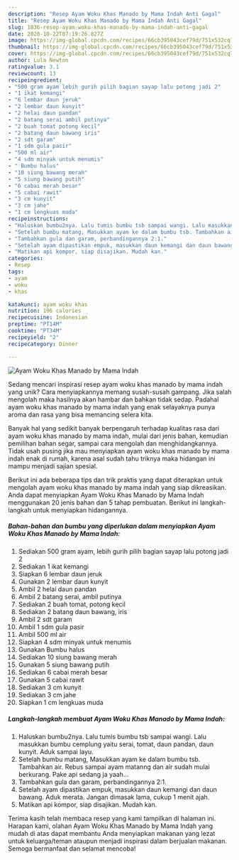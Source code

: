 ```yaml
---
description: "Resep Ayam Woku Khas Manado by Mama Indah Anti Gagal"
title: "Resep Ayam Woku Khas Manado by Mama Indah Anti Gagal"
slug: 1836-resep-ayam-woku-khas-manado-by-mama-indah-anti-gagal
date: 2020-10-22T07:19:26.827Z
image: https://img-global.cpcdn.com/recipes/66cb395043cef79d/751x532cq70/ayam-woku-khas-manado-by-mama-indah-foto-resep-utama.jpg
thumbnail: https://img-global.cpcdn.com/recipes/66cb395043cef79d/751x532cq70/ayam-woku-khas-manado-by-mama-indah-foto-resep-utama.jpg
cover: https://img-global.cpcdn.com/recipes/66cb395043cef79d/751x532cq70/ayam-woku-khas-manado-by-mama-indah-foto-resep-utama.jpg
author: Lula Newton
ratingvalue: 3.1
reviewcount: 13
recipeingredient:
- "500 gram ayam lebih gurih pilih bagian sayap lalu potong jadi 2"
- "1 ikat kemangi"
- "6 lembar daun jeruk"
- "2 lembar daun kunyit"
- "2 helai daun pandan"
- "2 batang serai ambil putinya"
- "2 buah tomat potong kecil"
- "2 batang daun bawang iris"
- "2 sdt garam"
- "1 sdm gula pasir"
- "500 ml air"
- "4 sdm minyak untuk menumis"
- " Bumbu halus"
- "10 siung bawang merah"
- "5 siung bawang putih"
- "6 cabai merah besar"
- "5 cabai rawit"
- "3 cm kunyit"
- "3 cm jahe"
- "1 cm lengkuas muda"
recipeinstructions:
- "Haluskan bumbu2nya. Lalu tumis bumbu tsb sampai wangi. Lalu masukkan bumbu cemplung yaitu serai, tomat, daun pandan, daun kunyit. Aduk sampai layu."
- "Setelah bumbu matang, Masukkan ayam ke dalam bumbu tsb. Tambahkan air. Rebus sampai ayam matanng dan air sudah mulai berkurang. Pake api sedang ja yaah..."
- "Tambahkan gula dan garam, perbandingannya 2:1."
- "Setelah ayam dipastikan empuk, masukkan daun kemangi dan daun bawang. Aduk merata. Jangan dimasak lama, cukup 1 menit ajah."
- "Matikan api kompor, siap disajikan. Mudah kan."
categories:
- Resep
tags:
- ayam
- woku
- khas

katakunci: ayam woku khas 
nutrition: 196 calories
recipecuisine: Indonesian
preptime: "PT14M"
cooktime: "PT34M"
recipeyield: "2"
recipecategory: Dinner

---
```



![Ayam Woku Khas Manado by Mama Indah](https://img-global.cpcdn.com/recipes/66cb395043cef79d/751x532cq70/ayam-woku-khas-manado-by-mama-indah-foto-resep-utama.jpg)

Sedang mencari inspirasi resep ayam woku khas manado by mama indah yang unik? Cara menyiapkannya memang susah-susah gampang. Jika salah mengolah maka hasilnya akan hambar dan bahkan tidak sedap. Padahal ayam woku khas manado by mama indah yang enak selayaknya punya aroma dan rasa yang bisa memancing selera kita.

Banyak hal yang sedikit banyak berpengaruh terhadap kualitas rasa dari ayam woku khas manado by mama indah, mulai dari jenis bahan, kemudian pemilihan bahan segar, sampai cara mengolah dan menghidangkannya. Tidak usah pusing jika mau menyiapkan ayam woku khas manado by mama indah enak di rumah, karena asal sudah tahu triknya maka hidangan ini mampu menjadi sajian spesial.




Berikut ini ada beberapa tips dan trik praktis yang dapat diterapkan untuk mengolah ayam woku khas manado by mama indah yang siap dikreasikan. Anda dapat menyiapkan Ayam Woku Khas Manado by Mama Indah menggunakan 20 jenis bahan dan 5 tahap pembuatan. Berikut ini langkah-langkah untuk menyiapkan hidangannya.

<!--inarticleads1-->

##### Bahan-bahan dan bumbu yang diperlukan dalam menyiapkan Ayam Woku Khas Manado by Mama Indah:

1. Sediakan 500 gram ayam, lebih gurih pilih bagian sayap lalu potong jadi 2
1. Sediakan 1 ikat kemangi
1. Siapkan 6 lembar daun jeruk
1. Gunakan 2 lembar daun kunyit
1. Ambil 2 helai daun pandan
1. Ambil 2 batang serai, ambil putinya
1. Sediakan 2 buah tomat, potong kecil
1. Sediakan 2 batang daun bawang, iris
1. Ambil 2 sdt garam
1. Ambil 1 sdm gula pasir
1. Ambil 500 ml air
1. Siapkan 4 sdm minyak untuk menumis
1. Gunakan  Bumbu halus
1. Sediakan 10 siung bawang merah
1. Gunakan 5 siung bawang putih
1. Sediakan 6 cabai merah besar
1. Gunakan 5 cabai rawit
1. Sediakan 3 cm kunyit
1. Sediakan 3 cm jahe
1. Siapkan 1 cm lengkuas muda




<!--inarticleads2-->

##### Langkah-langkah membuat Ayam Woku Khas Manado by Mama Indah:

1. Haluskan bumbu2nya. Lalu tumis bumbu tsb sampai wangi. Lalu masukkan bumbu cemplung yaitu serai, tomat, daun pandan, daun kunyit. Aduk sampai layu.
1. Setelah bumbu matang, Masukkan ayam ke dalam bumbu tsb. Tambahkan air. Rebus sampai ayam matanng dan air sudah mulai berkurang. Pake api sedang ja yaah...
1. Tambahkan gula dan garam, perbandingannya 2:1.
1. Setelah ayam dipastikan empuk, masukkan daun kemangi dan daun bawang. Aduk merata. Jangan dimasak lama, cukup 1 menit ajah.
1. Matikan api kompor, siap disajikan. Mudah kan.




Terima kasih telah membaca resep yang kami tampilkan di halaman ini. Harapan kami, olahan Ayam Woku Khas Manado by Mama Indah yang mudah di atas dapat membantu Anda menyiapkan makanan yang lezat untuk keluarga/teman ataupun menjadi inspirasi dalam berjualan makanan. Semoga bermanfaat dan selamat mencoba!
